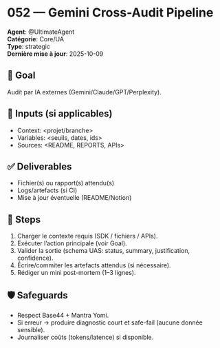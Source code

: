 # 052 — Gemini Cross-Audit Pipeline
**Agent**: @UltimateAgent  
**Catégorie**: Core/UA  
**Type**: strategic  
**Dernière mise à jour**: 2025-10-09

## 🎯 Goal
Audit par IA externes (Gemini/Claude/GPT/Perplexity).

## 🧩 Inputs (si applicables)
- Context: <projet/branche>
- Variables: <seuils, dates, ids>
- Sources: <README, REPORTS, APIs>

## ✅ Deliverables
- Fichier(s) ou rapport(s) attendu(s)
- Logs/artefacts (si CI)
- Mise à jour éventuelle (README/Notion)

## 🔧 Steps
1) Charger le contexte requis (SDK / fichiers / APIs).  
2) Exécuter l’action principale (voir Goal).  
3) Valider la sortie (schema UAS: status, summary, justification, confidence).  
4) Écrire/commiter les artefacts attendus (si nécessaire).  
5) Rédiger un mini post-mortem (1–3 lignes).

## 🛡️ Safeguards
- Respect Base44 + Mantra Yomi.  
- Si erreur → produire diagnostic court et safe-fail (aucune donnée sensible).  
- Journaliser coûts (tokens/latence) si disponible.
